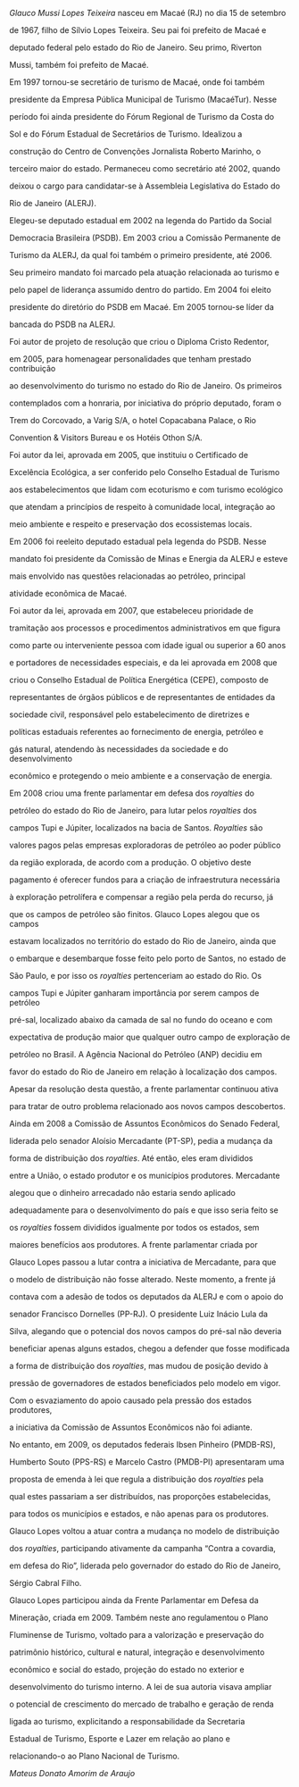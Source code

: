 

*Glauco Mussi Lopes Teixeira* nasceu em Macaé (RJ) no dia 15 de setembro

de 1967, filho de Sílvio Lopes Teixeira. Seu pai foi prefeito de Macaé e

deputado federal pelo estado do Rio de Janeiro. Seu primo, Riverton

Mussi, também foi prefeito de Macaé.



Em 1997 tornou-se secretário de turismo de Macaé, onde foi também

presidente da Empresa Pública Municipal de Turismo (MacaéTur). Nesse

período foi ainda presidente do Fórum Regional de Turismo da Costa do

Sol e do Fórum Estadual de Secretários de Turismo. Idealizou a

construção do Centro de Convenções Jornalista Roberto Marinho, o

terceiro maior do estado. Permaneceu como secretário até 2002, quando

deixou o cargo para candidatar-se à Assembleia Legislativa do Estado do

Rio de Janeiro (ALERJ).



Elegeu-se deputado estadual em 2002 na legenda do Partido da Social

Democracia Brasileira (PSDB). Em 2003 criou a Comissão Permanente de

Turismo da ALERJ, da qual foi também o primeiro presidente, até 2006.

Seu primeiro mandato foi marcado pela atuação relacionada ao turismo e

pelo papel de liderança assumido dentro do partido. Em 2004 foi eleito

presidente do diretório do PSDB em Macaé. Em 2005 tornou-se líder da

bancada do PSDB na ALERJ.



Foi autor de projeto de resolução que criou o Diploma Cristo Redentor,

em 2005, para homenagear personalidades que tenham prestado contribuição

ao desenvolvimento do turismo no estado do Rio de Janeiro. Os primeiros

contemplados com a honraria, por iniciativa do próprio deputado, foram o

Trem do Corcovado, a Varig S/A, o hotel Copacabana Palace, o Rio

Convention & Visitors Bureau e os Hotéis Othon S/A.



Foi autor da lei, aprovada em 2005, que instituiu o Certificado de

Excelência Ecológica, a ser conferido pelo Conselho Estadual de Turismo

aos estabelecimentos que lidam com ecoturismo e com turismo ecológico

que atendam a princípios de respeito à comunidade local, integração ao

meio ambiente e respeito e preservação dos ecossistemas locais.



Em 2006 foi reeleito deputado estadual pela legenda do PSDB. Nesse

mandato foi presidente da Comissão de Minas e Energia da ALERJ e esteve

mais envolvido nas questões relacionadas ao petróleo, principal

atividade econômica de Macaé.



Foi autor da lei, aprovada em 2007, que estabeleceu prioridade de

tramitação aos processos e procedimentos administrativos em que figura

como parte ou interveniente pessoa com idade igual ou superior a 60 anos

e portadores de necessidades especiais, e da lei aprovada em 2008 que

criou o Conselho Estadual de Política Energética (CEPE), composto de

representantes de órgãos públicos e de representantes de entidades da

sociedade civil, responsável pelo estabelecimento de diretrizes e

políticas estaduais referentes ao fornecimento de energia, petróleo e

gás natural, atendendo às necessidades da sociedade e do desenvolvimento

econômico e protegendo o meio ambiente e a conservação de energia.



Em 2008 criou uma frente parlamentar em defesa dos *royalties* do

petróleo do estado do Rio de Janeiro, para lutar pelos *royalties* dos

campos Tupi e Júpiter, localizados na bacia de Santos. *Royalties* são

valores pagos pelas empresas exploradoras de petróleo ao poder público

da região explorada, de acordo com a produção. O objetivo deste

pagamento é oferecer fundos para a criação de infraestrutura necessária

à exploração petrolífera e compensar a região pela perda do recurso, já

que os campos de petróleo são finitos. Glauco Lopes alegou que os campos

estavam localizados no território do estado do Rio de Janeiro, ainda que

o embarque e desembarque fosse feito pelo porto de Santos, no estado de

São Paulo, e por isso os *royalties* pertenceriam ao estado do Rio. Os

campos Tupi e Júpiter ganharam importância por serem campos de petróleo

pré-sal, localizado abaixo da camada de sal no fundo do oceano e com

expectativa de produção maior que qualquer outro campo de exploração de

petróleo no Brasil. A Agência Nacional do Petróleo (ANP) decidiu em

favor do estado do Rio de Janeiro em relação à localização dos campos.



Apesar da resolução desta questão, a frente parlamentar continuou ativa

para tratar de outro problema relacionado aos novos campos descobertos.

Ainda em 2008 a Comissão de Assuntos Econômicos do Senado Federal,

liderada pelo senador Aloísio Mercadante (PT-SP), pedia a mudança da

forma de distribuição dos *royalties*. Até então, eles eram divididos

entre a União, o estado produtor e os municípios produtores. Mercadante

alegou que o dinheiro arrecadado não estaria sendo aplicado

adequadamente para o desenvolvimento do país e que isso seria feito se

os *royalties* fossem divididos igualmente por todos os estados, sem

maiores benefícios aos produtores. A frente parlamentar criada por

Glauco Lopes passou a lutar contra a iniciativa de Mercadante, para que

o modelo de distribuição não fosse alterado. Neste momento, a frente já

contava com a adesão de todos os deputados da ALERJ e com o apoio do

senador Francisco Dornelles (PP-RJ). O presidente Luiz Inácio Lula da

Silva, alegando que o potencial dos novos campos do pré-sal não deveria

beneficiar apenas alguns estados, chegou a defender que fosse modificada

a forma de distribuição dos *royalties*, mas mudou de posição devido à

pressão de governadores de estados beneficiados pelo modelo em vigor.

Com o esvaziamento do apoio causado pela pressão dos estados produtores,

a iniciativa da Comissão de Assuntos Econômicos não foi adiante.



No entanto, em 2009, os deputados federais Ibsen Pinheiro (PMDB-RS),

Humberto Souto (PPS-RS) e Marcelo Castro (PMDB-PI) apresentaram uma

proposta de emenda à lei que regula a distribuição dos *royalties* pela

qual estes passariam a ser distribuídos, nas proporções estabelecidas,

para todos os municípios e estados, e não apenas para os produtores.

Glauco Lopes voltou a atuar contra a mudança no modelo de distribuição

dos *royalties*, participando ativamente da campanha “Contra a covardia,

em defesa do Rio”, liderada pelo governador do estado do Rio de Janeiro,

Sérgio Cabral Filho.



Glauco Lopes participou ainda da Frente Parlamentar em Defesa da

Mineração, criada em 2009. Também neste ano regulamentou o Plano

Fluminense de Turismo, voltado para a valorização e preservação do

patrimônio histórico, cultural e natural, integração e desenvolvimento

econômico e social do estado, projeção do estado no exterior e

desenvolvimento do turismo interno. A lei de sua autoria visava ampliar

o potencial de crescimento do mercado de trabalho e geração de renda

ligada ao turismo, explicitando a responsabilidade da Secretaria

Estadual de Turismo, Esporte e Lazer em relação ao plano e

relacionando-o ao Plano Nacional de Turismo.



*Mateus Donato Amorim de Araujo*



